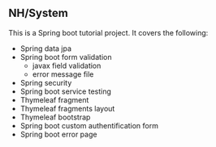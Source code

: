 ## NH/System
 
This is a Spring boot tutorial project. It covers the following:
- Spring data jpa
- Spring boot form validation
    - javax field validation
    - error message file
- Spring security
- Spring boot service testing
- Thymeleaf fragment
- Thymeleaf fragments layout
- Thymeleaf bootstrap
- Spring boot custom authentification form
- Spring boot error page